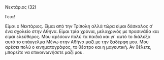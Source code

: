 
Νεκτάριος (32)

Γεια!

Είμαι ο Νεκτάριος. Είμαι από την Τρίπολη αλλά τώρα είμαι δάσκαλος σ' ένα σχολείο στην Αθήνα. Είμαι τρία χρόνια, μελαχρινός με πρασινάδα και είμαι ελεύθερος. Μου αρέσουν πολύ τα παιδιά και γι' αυτό το διάλεξα αυτό το επάγγελμα Μένω στην Αθήνα μαζί με την ξαδέρφη μου. Μου αρέσει πολύ ο κινηματογράφος, το θέατρο και η μαγευτική. Αν θέλετε, μπορείτε να επικοινωνήσετε μαζί μου.